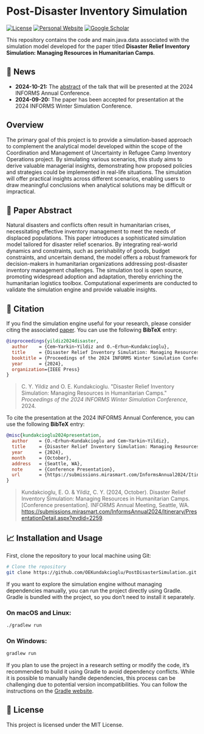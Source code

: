 # Post-Disaster Inventory Simulation
[![License](https://img.shields.io/badge/License-MIT-blue.svg)](https://opensource.org/licenses/MIT)
[![Personal Website](https://img.shields.io/badge/Kundakcioglu-Personal_Website-blue)](https://erhun.me)
[![Google Scholar](https://img.shields.io/badge/Kundakcioglu-Scholar_Profile-blue)](https://scholar.google.com/citations?user=k6NTKvsAAAAJ&hl=en)

This repository contains the code and main.java.data associated with the simulation model developed for the paper titled **Disaster Relief Inventory Simulation: Managing Resources in Humanitarian Camps**.

## 🚀 News
- **2024-10-21:** The [abstract](https://submissions.mirasmart.com/InformsAnnual2024/Itinerary/PresentationDetail.aspx?evdid=2259) of the talk that will be presented at the 2024 INFORMS Annual Conference.
- **2024-09-20:** The paper has been accepted for presentation at the 2024 INFORMS Winter Simulation Conference.

## Overview
The primary goal of this project is to provide a simulation-based approach to complement the analytical model developed within the scope of the Coordination and Management of Uncertainty in Refugee Camp Inventory Operations project. By simulating various scenarios, this study aims to derive valuable managerial insights, demonstrating how proposed policies and strategies could be implemented in real-life situations. The simulation will offer practical insights across different scenarios, enabling users to draw meaningful conclusions when analytical solutions may be difficult or impractical.

## 📄 Paper Abstract
Natural disasters and conflicts often result in humanitarian crises, necessitating effective inventory management to meet the needs of displaced populations. This paper introduces a sophisticated simulation model tailored for disaster relief scenarios. By integrating real-world dynamics and constraints, such as perishability of goods, budget constraints, and uncertain demand, the model offers a robust framework for decision-makers in humanitarian organizations addressing post-disaster inventory management challenges. The simulation tool is open source, promoting widespread adoption and adaptation, thereby enriching the humanitarian logistics toolbox. Computational experiments are conducted to validate the simulation engine and provide valuable insights.

## 📝 Citation

If you find the simulation engine useful for your research, please consider citing the associated [paper](). You can use the following **BibTeX** entry:

```bibtex
@inproceedings{yildiz2024disaster,
  author    = {Cem~Yarkin~Yildiz and O.~Erhun~Kundakcioglu},
  title     = {Disaster Relief Inventory Simulation: Managing Resources in Humanitarian Camps},
  booktitle = {Proceedings of the 2024 INFORMS Winter Simulation Conference (WSC)},
  year      = {2024},
  organization={IEEE Press}
}
```

> C. Y. Yildiz and O. E. Kundakcioglu. "Disaster Relief Inventory Simulation: Managing Resources in Humanitarian Camps."
> *Proceedings of the 2024 INFORMS Winter Simulation Conference*, 2024.

To cite the presentation at the 2024 INFORMS Annual Conference, you can use the following **BibTeX** entry:

```bibtex
@misc{kundakcioglu2024presentation,
  author    = {O.~Erhun~Kundakcioglu and Cem~Yarkin~Yildiz},
  title     = {Disaster Relief Inventory Simulation: Managing Resources in Humanitarian Camps},
  year      = {2024},
  month     = {October},
  address   = {Seattle, WA},
  note      = {Conference Presentation},
  url       = {https://submissions.mirasmart.com/InformsAnnual2024/Itinerary/PresentationDetail.aspx?evdid=2259}
}
```
> Kundakcioglu, E. O. & Yildiz, C. Y. (2024, October). Disaster Relief Inventory Simulation: Managing Resources in Humanitarian Camps.
> [Conference presentation]. INFORMS Annual Meeting, Seattle, WA. https://submissions.mirasmart.com/InformsAnnual2024/Itinerary/PresentationDetail.aspx?evdid=2259.


## 📈 Installation and Usage 

First, clone the repository to your local machine using Git:

```bash
# Clone the repository
git clone https://github.com/OEKundakcioglu/PostDisasterSimulation.git
```

If you want to explore the simulation engine without managing dependencies manually, you can run the project directly 
using Gradle. Gradle is bundled with the project, so you don’t need to install it separately.

### On macOS and Linux:
```bash
./gradlew run
```
### On Windows:
```bash
gradlew run
```

If you plan to use the project in a research setting or modify the code, it’s recommended to build it using Gradle 
to avoid dependency conflicts. While it is possible to manually handle dependencies, this process can be challenging due 
to potential version incompatibilities. You can follow the instructions on the 
[Gradle website](https://docs.gradle.org/current/userguide/getting_started_eng.html).


## 📃 License
This project is licensed under the MIT License.
